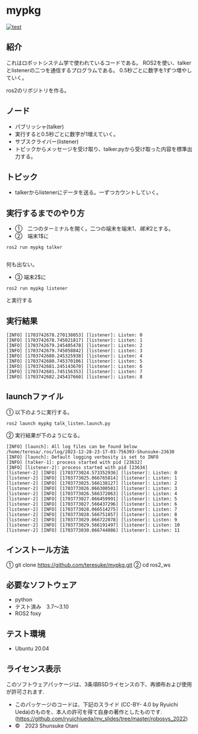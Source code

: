 # mypkg 

[![test](https://github.com/teresuke/mypkg/actions/workflows/test.yml/badge.svg)](https://github.com/teresuke/mypkg/actions/workflows/test.yml)

## 紹介
これはロボットシステム学で使われているコードである。
ROS2を使い、talkerとlistenerの二つを通信するプログラムである。
0.5秒ごとに数字を1ずつ増やしていく。

ros2のリポジトリを作る。
## ノード 
  * パブリッシャ(talker)
  * 実行すると0.5秒ごとに数字が1増えていく。
  * サブスクライバー(listener)
  * トピックからメッセージを受け取り、talker.pyから受け取った内容を標準出力する。
## トピック
  * talkerからlistenerにデータを送る。一ずつカウントしていく。 
    
## 実行するまでのやり方
* ➀　二つのターミナルを開く。二つの端末を端末1$、端末2$とする。
* ➁　端末1$に
```
ros2 run mypkg talker
```
```

```
何も出ない。

* ➂  端末2$に
```
ros2 run mypkg listener
```
と実行する

## 実行結果

   ```
[INFO] [1703742678.270138053] [listener]: Listen: 0
[INFO] [1703742678.745021817] [listener]: Listen: 1
[INFO] [1703742679.245405478] [listener]: Listen: 2
[INFO] [1703742679.745058842] [listener]: Listen: 3
[INFO] [1703742680.245325938] [listener]: Listen: 4
[INFO] [1703742680.745370106] [listener]: Listen: 5
[INFO] [1703742681.245143670] [listener]: Listen: 6
[INFO] [1703742681.745156353] [listener]: Listen: 7
[INFO] [1703742682.245437660] [listener]: Listen: 8

   ```

## launchファイル
➀ 以下のように実行する。
```
ros2 launch mypkg talk_listen.launch.py
```

➁ 実行結果が下のようになる。
```
[INFO] [launch]: All log files can be found below /home/teresa/.ros/log/2023-12-28-23-17-03-756393-Shunsuke-23630
[INFO] [launch]: Default logging verbosity is set to INFO
[INFO] [talker-1]: process started with pid [23632]
[INFO] [listener-2]: process started with pid [23634]
[listener-2] [INFO] [1703773024.573352936] [listener]: Listen: 0
[listener-2] [INFO] [1703773025.066765814] [listener]: Listen: 1
[listener-2] [INFO] [1703773025.566138127] [listener]: Listen: 2
[listener-2] [INFO] [1703773026.066300581] [listener]: Listen: 3
[listener-2] [INFO] [1703773026.566372063] [listener]: Listen: 4
[listener-2] [INFO] [1703773027.066459991] [listener]: Listen: 5
[listener-2] [INFO] [1703773027.566437296] [listener]: Listen: 6
[listener-2] [INFO] [1703773028.066514275] [listener]: Listen: 7
[listener-2] [INFO] [1703773028.566751857] [listener]: Listen: 8
[listener-2] [INFO] [1703773029.066722078] [listener]: Listen: 9
[listener-2] [INFO] [1703773029.566191497] [listener]: Listen: 10
[listener-2] [INFO] [1703773030.066744086] [listener]: Listen: 11

```
## インストール方法
➀  git clone https://github.com/teresuke/mypkg.git
➁  cd ros2_ws

## 必要なソフトウェア
  * python
  * テスト済み　3.7～3.10
  * ROS2 foxy
## テスト環境
  * Ubuntu 20.04
## ライセンス表示
このソフトウェアパッケージは、3条項BSDライセンスの下、再頒布および使用が許可されます.
* このパッケージのコードは、下記のスライド (CC-BY- 4.0 by Ryuichi Ueda)のものを、本人の許可を得て自身の著作としたものです.
         (https://github.com/ryuichiueda/my_slides/tree/master/robosys_2022)
* ©　2023 Shunsuke Otani
